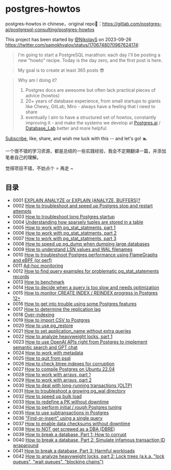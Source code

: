 # postgres-howtos
postgres-howtos in chinese，original repo🔗：https://gitlab.com/postgres-ai/postgresql-consulting/postgres-howtos

This project has been started by [@NikolayS]() on 2023-09-26 https://twitter.com/samokhvalov/status/1706748070967624174:

> I'm going to start a PostgreSQL marathon: each day I'll be posting a new "howto" recipe. Today is the day zero, and the first post is here.

> My goal is to create at least 365 posts 😎

> Why am I doing it?
>
> 1. Postgres docs are awesome but often lack practical pieces of advice (howtos)
> 2. 20+ years of database experience, from small startups to giants like Chewy, GitLab, Miro - always have a feeling that I need to share
> 3. eventually I aim to have a structured set of howtos, constantly improving it - and make the systems we develop at [Postgres.ai](https://Postgres.ai) / [Database_Lab](https://twitter.com/Database_Lab) better and more helpful.

[Subscribe](https://twitter.com/samokhvalov/status/1706748070967624174), like, share, and wish me luck with this -- and let's go! 🏊

一个很不错的学习资源，都是总结的一些实践经验，我会不定期翻译一篇，并添加笔者自己的理解。

觉得项目不错，不妨点个 ⭐️ 再走 ~

## 目录

- 0001 [EXPLAIN ANALYZE or EXPLAIN (ANALYZE, BUFFERS)?](https://github.com/xiongcccc/postgres-howto/blob/master/EXPLAIN%20ANALYZE%20or%20EXPLAIN%20(ANALYZE%2C%20BUFFERS).md)
- 0002 [How to troubleshoot and speed up Postgres stop and restart attempts](https://github.com/xiongcccc/postgres-howto/blob/master/How%20to%20troubleshoot%20and%20speed%20up%20Postgres%20stop%20and%20restart%20attempts.md)
- 0003 [How to troubleshoot long Postgres startup](https://github.com/xiongcccc/postgres-howto/blob/master/How%20to%20troubleshoot%20long%20Postgres%20startup.md)
- 0004 [Understanding how sparsely tuples are stored in a table](https://github.com/xiongcccc/postgres-howto/blob/master/Understanding%20how%20sparsely%20tuples%20are%20stored%20in%20a%20table.md)
- 0005 [How to work with pg_stat_statments, part 1](https://github.com/xiongcccc/postgres-howto/blob/master/How%20to%20work%20with%20pg_stat_statements%2C%20part%201.md)
- 0006 [How to work with pg_stat_statments, part 2](https://github.com/xiongcccc/postgres-howto/blob/master/How%20to%20work%20with%20pg_stat_statements%2C%20part%202.md)
- 0007 [How to work with pg_stat_statments, part 3](https://github.com/xiongcccc/postgres-howto/blob/master/How%20to%20work%20with%20pg_stat_statements%2C%20part%203.md)
- 0008 [How to speed up pg_dump when dumping large databases](https://github.com/xiongcccc/postgres-howto/blob/master/How%20to%20speed%20up%20pg_dump%20when%20dumping%20large%20databases.md)
- 0009 [How to understand LSN values and WAL filenames](https://github.com/xiongcccc/postgres-howto/blob/master/How%20to%20understand%20LSN%20values%20and%20WAL%20filenames.md)
- 0010 [How to troubleshoot Postgres performance using FlameGraphs and eBPF (or perf)](https://github.com/xiongcccc/postgres-howto/blob/master/How%20to%20troubleshoot%20Postgres%20performance%20using%20FlameGraphs%20and%20eBPF%20(or%20perf).md)
- 0011 [Ad-hoc monitoring](https://github.com/xiongcccc/postgres-howto/blob/master/Ad-hoc%20monitoring.md)
- 0012 [How to find query examples for problematic pg_stat_statements records](https://github.com/xiongcccc/postgres-howto/blob/master/How%20to%20find%20query%20examples%20for%20problematic%20pg_stat_statements%20records.md)
- 0013 [How to benchmark](https://github.com/xiongcccc/postgres-howto/blob/master/How%20to%20benchmark.md)
- 0014 [How to decide when a query is too slow and needs optimization](https://github.com/xiongcccc/postgres-howto/blob/master/How%20to%20decide%20when%20a%20query%20is%20too%20slow%20and%20needs%20optimization.md)
- 0015 [How to monitor CREATE INDEX / REINDEX progress in Postgres 12+](https://github.com/xiongcccc/postgres-howto/blob/master/How%20to%20monitor%20CREATE%20INDEX%20%3A%20REINDEX%20progress%20in%20Postgres%2012%2B.md)
- 0016 [How to get into trouble using some Postgres features](https://github.com/xiongcccc/postgres-howto/blob/master/How%20to%20get%20into%20trouble%20using%20some%20Postgres%20features.md)
- 0017 [How to determine the replication lag](https://github.com/xiongcccc/postgres-howto/blob/master/How%20to%20determine%20the%20replication%20lag.md)
- 0018 [Over-indexing](https://github.com/xiongcccc/postgres-howto/blob/master/Over-indexing.md)
- 0019 [How to import CSV to Postgres](https://github.com/xiongcccc/postgres-howto/blob/master/How%20to%20import%20CSV%20to%20Postgres.md)
- 0020 [How to use pg_restore](https://github.com/xiongcccc/postgres-howto/blob/master/How%20to%20use%20pg_restore.md)
- 0021 [How to set application_name without extra queries](https://github.com/xiongcccc/postgres-howto/blob/master/How%20to%20set%20application_name%20without%20extra%20queries.md)
- 0022 [How to analyze heavyweight locks, part 1](https://github.com/xiongcccc/postgres-howto/blob/master/How%20to%20analyze%20heavyweight%20locks%2C%20part%201.md)
- 0023 [How to use OpenAI APIs right from Postgres to implement semantic search and GPT chat](https://github.com/xiongcccc/postgres-howto/blob/master/How%20to%20use%20OpenAI%20APIs%20right%20from%20Postgres%20to%20implement%20semantic%20search%20and%20GPT%20chat.md)
- 0024 [How to work with metadata](https://github.com/xiongcccc/postgres-howto/blob/master/How%20to%20work%20with%20metadata.md)
- 0025 [How to quit from psql](https://github.com/xiongcccc/postgres-howto/blob/master/How%20to%20quit%20from%20psql.md)
- 0026 [How to check btree indexes for corruption](https://github.com/xiongcccc/postgres-howto/blob/master/How%20to%20check%20btree%20indexes%20for%20corruption.md)
- 0027 [How to compile Postgres on Ubuntu 22.04](https://github.com/xiongcccc/postgres-howto/blob/master/How%20to%20compile%20Postgres%20on%20Ubuntu%2022.04.md)
- 0028 [How to work with arrays, part 1](https://github.com/xiongcccc/postgres-howto/blob/master/How%20to%20work%20with%20arrays%2C%20part%201.md)
- 0029 [How to work with arrays, part 2](https://github.com/xiongcccc/postgres-howto/blob/master/How%20to%20work%20with%20arrays%2C%20part%202.md)
- 0030 [How to deal with long-running transactions (OLTP)](https://github.com/xiongcccc/postgres-howto/blob/master/How%20to%20deal%20with%20long-running%20transactions%20(OLTP).md)
- 0031 [How to troubleshoot a growing pg_wal directory](https://github.com/xiongcccc/postgres-howto/blob/master/How%20to%20troubleshoot%20a%20growing%20pg_wal%20directory.md)
- 0032 [How to speed up bulk load](https://github.com/xiongcccc/postgres-howto/blob/master/How%20to%20speed%20up%20bulk%20load.md)
- 0033 [How to redefine a PK without downtime](https://github.com/xiongcccc/postgres-howto/blob/master/How%20to%20redefine%20a%20PK%20without%20downtime.md)
- 0034 [How to perform initial / rough Postgres tuning](https://github.com/xiongcccc/postgres-howto/blob/master/How%20to%20perform%20initial%20%20rough%20Postgres%20tuning.md)
- 0035 [How to use subtransactions in Postgres](https://github.com/xiongcccc/postgres-howto/blob/master/How%20to%20use%20subtransactions%20in%20Postgres.md)
- 0036 ["Find-or-insert" using a single query](https://github.com/xiongcccc/postgres-howto/blob/master/Find-or-insert%20using%20a%20single%20query.md)
- 0037 [How to enable data checksums without downtime](https://github.com/xiongcccc/postgres-howto/blob/master/How%20to%20enable%20data%20checksums%20without%20downtime.md)
- 0038 [How to NOT get screwed as a DBA (DBRE)](https://github.com/xiongcccc/postgres-howto/blob/master/How%20to%20NOT%20get%20screwed%20as%20a%20DBA%20(DBRE).md)
- 0039 [How to break a database, Part 1: How to corrupt](https://github.com/xiongcccc/postgres-howto/blob/master/How%20to%20break%20a%20database%2C%20Part%201%20How%20to%20corrupt.md)
- 0040 [How to break a database, Part 2: Simulate infamous transaction ID wraparound](https://github.com/xiongcccc/postgres-howto/blob/master/How%20to%20break%20a%20database%2C%20Part%202-%20Simulate%20infamous%20transaction%20ID%20wraparound.md)
- 0041 [How to break a database, Part 3: Harmful workloads](https://github.com/xiongcccc/postgres-howto/blob/master/How%20to%20break%20a%20database%2C%20Part%203%20Harmful%20workloads.md)
- 0042 [How to analyze heavyweight locks, part 2: Lock trees (a.k.a. "lock queues", "wait queues", "blocking chains")](https://github.com/xiongcccc/postgres-howto/blob/master/How%20to%20analyze%20heavyweight%20locks%2C%20part%202%20Lock%20trees%20(a.k.a.%20lock%20queues%2C%20wait%20queues%2C%20blocking%20chains).md)
